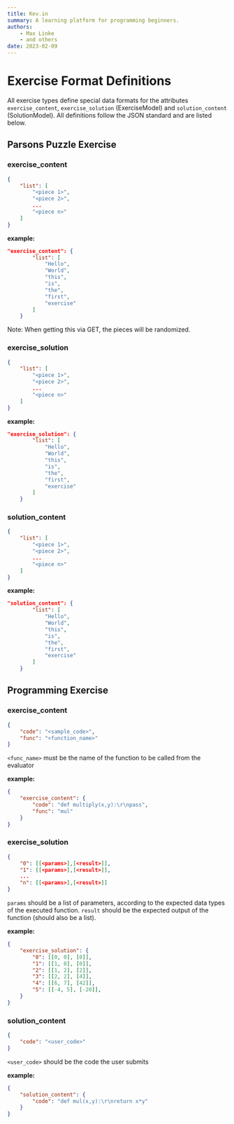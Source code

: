 ```yaml
---
title: Kev.in
summary: A learning platform for programming beginners.
authors:
    - Max Linke
    - and others
date: 2023-02-09
---
```


# Exercise Format Definitions
All exercise types define special data formats for the attributes `exercise_content`, `exercise_solution`
(ExerciseModel) and `solution_content` (SolutionModel). All definitions follow the JSON standard and are listed below.

## Parsons Puzzle Exercise
### exercise_content
```JSON
{
    "list": [
        "<piece 1>",
        "<piece 2>",
        ...
        "<piece n>"
    ]
}
```
**example:**
```JSON
"exercise_content": {
        "list": [
            "Hello",
            "World",
            "this",
            "is",
            "the",
            "first",
            "exercise"
        ]
    }
```
Note: When getting this via GET, the pieces will be randomized.

### exercise_solution
```JSON
{
    "list": [
        "<piece 1>",
        "<piece 2>",
        ...
        "<piece n>"
    ]
}
```
**example:**
```JSON
"exercise_solution": {
        "list": [
            "Hello",
            "World",
            "this",
            "is",
            "the",
            "first",
            "exercise"
        ]
    }
```

### solution_content
```JSON
{
    "list": [
        "<piece 1>",
        "<piece 2>",
        ...
        "<piece n>"
    ]
}
```
**example:**
```JSON
"solution_content": {
        "list": [
            "Hello",
            "World",
            "this",
            "is",
            "the",
            "first",
            "exercise"
        ]
    }
```

## Programming Exercise
### exercise_content

```JSON
{
    "code": "<sample_code>",
    "func": "<function_name>"
}
```
`<func_name>` must be the name of the function to be called from the evaluator

**example:**
```JSON
{
    "exercise_content": {
        "code": "def multiply(x,y):\r\npass",
        "func": "mul"
    }
}
```

### exercise_solution

```JSON
{
    "0": [[<params>],[<result>]],
    "1": [[<params>],[<result>]],
    ...
    "n": [[<params>],[<result>]]
}
```
`params` should be a list of parameters, according to the expected data types of the executed function.
`result` should be the expected output of the function (should also be a list).

**example:**
```JSON
{
    "exercise_solution": {
        "0": [[0, 0], [0]],
        "1": [[1, 0], [0]],
        "2": [[1, 2], [2]],
        "3": [[2, 2], [4]],
        "4": [[6, 7], [42]],
        "5": [[-4, 5], [-20]],
    }
}
```

### solution_content
```JSON
{
    "code": "<user_code>"
}
```
`<user_code>` should be the code the user submits

**example:**
```JSON
{
    "solution_content": {
        "code": "def mul(x,y):\r\nreturn x*y"
    }
}
```
